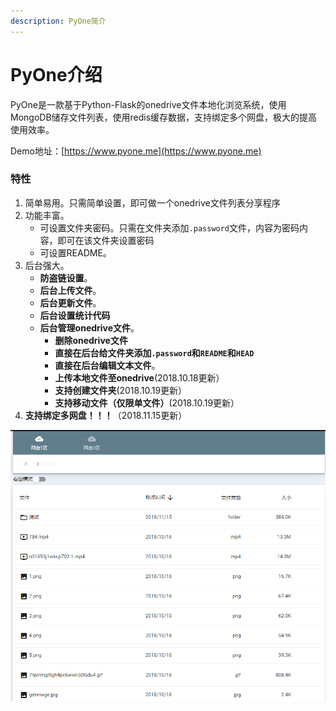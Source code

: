 ```yaml
---
description: PyOne简介
---
```


# PyOne介绍

PyOne是一款基于Python-Flask的onedrive文件本地化浏览系统，使用MongoDB储存文件列表，使用redis缓存数据，支持绑定多个网盘，极大的提高使用效率。

Demo地址：[https://www.pyone.me](https://www.pyone.me)

### 特性

1. 简单易用。只需简单设置，即可做一个onedrive文件列表分享程序
2. 功能丰富。
   * 可设置文件夹密码。只需在文件夹添加`.password`文件，内容为密码内容，即可在该文件夹设置密码
   * 可设置README。
3. 后台强大。
   * **防盗链设置**。
   * **后台上传文件**。
   * **后台更新文件**。
   * **后台设置统计代码**
   * **后台管理onedrive文件**。
     * **删除onedrive文件**
     * **直接在后台给文件夹添加`.password`和`README`和`HEAD`**
     * **直接在后台编辑文本文件**。
     * **上传本地文件至onedrive**\(2018.10.18更新）
     * **支持创建文件夹**\(2018.10.19更新）
     * **支持移动文件（仅限单文件）**\(2018.10.19更新）
4. **支持绑定多网盘！！！**（2018.11.15更新）

![](.gitbook/assets/snipaste_2018-11-16_10-50-26.png)

